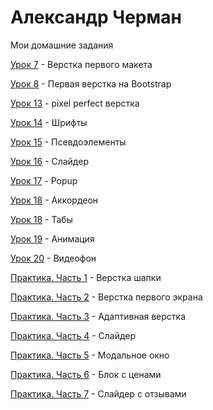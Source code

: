 # Александр Черман
Мои домашние задания 

[Урок 7](https://alexcherman.github.io/lesson_7/ "Верстка первого макета") - Верстка первого макета

[Урок 8](https://alexcherman.github.io/lesson_8/ "Первая верстка на Bootstrap") - Первая верстка на Bootstrap

[Урок 13](https://alexcherman.github.io/lesson_13/ "Первая верстка на Bootstrap") - pixel perfect верстка

[Урок 14](https://alexcherman.github.io/lesson_14/ "Шрифты") - Шрифты

[Урок 15](https://alexcherman.github.io/lesson_15/ "Псевдоэлементы") - Псевдоэлементы

[Урок 16](https://alexcherman.github.io/lesson_16/ "Слайдер") - Слайдер

[Урок 17](https://alexcherman.github.io/lesson_17/ "Popup") - Popup

[Урок 18](https://alexcherman.github.io/lesson_18/ "Аккордеон") - Аккордеон

[Урок 18](https://alexcherman.github.io/lesson_18_1/ "Табы") - Табы

[Урок 19](https://alexcherman.github.io/lesson_19/ "Анимация") - Анимация

[Урок 20](https://alexcherman.github.io/lesson_20/ "Видеофон") - Видеофон

[Практика. Часть 1](https://alexcherman.github.io/practice-part_1/ "Верстка шапки") - Верстка шапки

[Практика. Часть 2](https://alexcherman.github.io/practice-part_2/ "Верстка первого экрана") - Верстка первого экрана

[Практика. Часть 3](https://alexcherman.github.io/practice-part_3/ "Адаптивная верстка") - Адаптивная верстка

[Практика. Часть 4](https://alexcherman.github.io/practice-part_4/ "Слайдер") - Слайдер

[Практика. Часть 5](https://alexcherman.github.io/practice-part_5/ "Модальное окно") - Модальное окно

[Практика. Часть 6](https://alexcherman.github.io/practice-part_6/ "Блок с ценами") - Блок с ценами

[Практика. Часть 7](https://alexcherman.github.io/practice-part_7/ "Слайдер с отзывами") - Слайдер с отзывами
